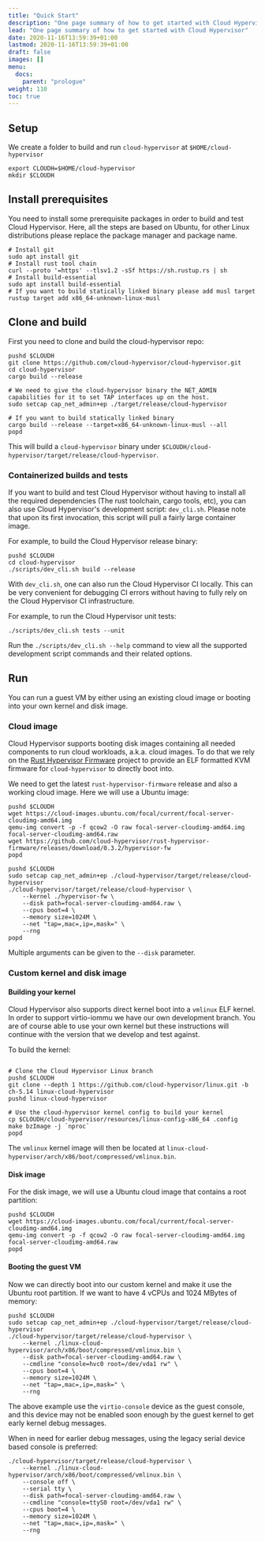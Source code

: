 ```yaml
---
title: "Quick Start"
description: "One page summary of how to get started with Cloud Hypervisor"
lead: "One page summary of how to get started with Cloud Hypervisor"
date: 2020-11-16T13:59:39+01:00
lastmod: 2020-11-16T13:59:39+01:00
draft: false
images: []
menu:
  docs:
    parent: "prologue"
weight: 110
toc: true
---
```


## Setup

We create a folder to build and run `cloud-hypervisor` at `$HOME/cloud-hypervisor`

```shell
export CLOUDH=$HOME/cloud-hypervisor
mkdir $CLOUDH
```

## Install prerequisites

You need to install some prerequisite packages in order to build and test Cloud Hypervisor.
Here, all the steps are based on Ubuntu, for other Linux distributions please replace the
package manager and package name.

```shell
# Install git
sudo apt install git
# Install rust tool chain
curl --proto '=https' --tlsv1.2 -sSf https://sh.rustup.rs | sh
# Install build-essential
sudo apt install build-essential
# If you want to build statically linked binary please add musl target
rustup target add x86_64-unknown-linux-musl
```

## Clone and build

First you need to clone and build the cloud-hypervisor repo:

```shell
pushd $CLOUDH
git clone https://github.com/cloud-hypervisor/cloud-hypervisor.git
cd cloud-hypervisor
cargo build --release

# We need to give the cloud-hypervisor binary the NET_ADMIN capabilities for it to set TAP interfaces up on the host.
sudo setcap cap_net_admin+ep ./target/release/cloud-hypervisor

# If you want to build statically linked binary
cargo build --release --target=x86_64-unknown-linux-musl --all
popd
```

This will build a `cloud-hypervisor` binary under `$CLOUDH/cloud-hypervisor/target/release/cloud-hypervisor`.

### Containerized builds and tests

If you want to build and test Cloud Hypervisor without having to install all the
required dependencies (The rust toolchain, cargo tools, etc), you can also use
Cloud Hypervisor's development script: `dev_cli.sh`. Please note that upon its
first invocation, this script will pull a fairly large container image.

For example, to build the Cloud Hypervisor release binary:

```shell
pushd $CLOUDH
cd cloud-hypervisor
./scripts/dev_cli.sh build --release
```

With `dev_cli.sh`, one can also run the Cloud Hypervisor CI locally. This can be
very convenient for debugging CI errors without having to fully rely on the
Cloud Hypervisor CI infrastructure.

For example, to run the Cloud Hypervisor unit tests:

```shell
./scripts/dev_cli.sh tests --unit
```

Run the `./scripts/dev_cli.sh --help` command to view all the supported
development script commands and their related options.

## Run

You can run a guest VM by either using an existing cloud image or booting into your own kernel and disk image.

### Cloud image

Cloud Hypervisor supports booting disk images containing all needed
components to run cloud workloads, a.k.a. cloud images. To do that we rely on
the [Rust Hypervisor
Firmware](https://github.com/cloud-hypervisor/rust-hypervisor-firmware) project to provide
an ELF
formatted KVM firmware for `cloud-hypervisor` to directly boot into.

We need to get the latest `rust-hypervisor-firmware` release and also a working cloud image. Here we will use a Ubuntu image:

```shell
pushd $CLOUDH
wget https://cloud-images.ubuntu.com/focal/current/focal-server-cloudimg-amd64.img
qemu-img convert -p -f qcow2 -O raw focal-server-cloudimg-amd64.img focal-server-cloudimg-amd64.raw
wget https://github.com/cloud-hypervisor/rust-hypervisor-firmware/releases/download/0.3.2/hypervisor-fw
popd
```

```shell
pushd $CLOUDH
sudo setcap cap_net_admin+ep ./cloud-hypervisor/target/release/cloud-hypervisor
./cloud-hypervisor/target/release/cloud-hypervisor \
	--kernel ./hypervisor-fw \
	--disk path=focal-server-cloudimg-amd64.raw \
	--cpus boot=4 \
	--memory size=1024M \
	--net "tap=,mac=,ip=,mask=" \
	--rng
popd
```

Multiple arguments can be given to the `--disk` parameter.

### Custom kernel and disk image

#### Building your kernel

Cloud Hypervisor also supports direct kernel boot into a `vmlinux` ELF kernel. In order to support virtio-iommu we have our own development branch. You are of course able to use your own kernel but these instructions will continue with the version that we develop and test against.

To build the kernel:

```shell

# Clone the Cloud Hypervisor Linux branch
pushd $CLOUDH
git clone --depth 1 https://github.com/cloud-hypervisor/linux.git -b ch-5.14 linux-cloud-hypervisor
pushd linux-cloud-hypervisor

# Use the cloud-hypervisor kernel config to build your kernel
cp $CLOUDH/cloud-hypervisor/resources/linux-config-x86_64 .config
make bzImage -j `nproc`
popd
```

The `vmlinux` kernel image will then be located at `linux-cloud-hypervisor/arch/x86/boot/compressed/vmlinux.bin`.

#### Disk image

For the disk image, we will use a Ubuntu cloud image that contains a root partition:

```shell
pushd $CLOUDH
wget https://cloud-images.ubuntu.com/focal/current/focal-server-cloudimg-amd64.img
qemu-img convert -p -f qcow2 -O raw focal-server-cloudimg-amd64.img focal-server-cloudimg-amd64.raw
popd
```

#### Booting the guest VM

Now we can directly boot into our custom kernel and make it use the Ubuntu root partition.
If we want to have 4 vCPUs and 1024 MBytes of memory:

```shell
pushd $CLOUDH
sudo setcap cap_net_admin+ep ./cloud-hypervisor/target/release/cloud-hypervisor
./cloud-hypervisor/target/release/cloud-hypervisor \
	--kernel ./linux-cloud-hypervisor/arch/x86/boot/compressed/vmlinux.bin \
	--disk path=focal-server-cloudimg-amd64.raw \
	--cmdline "console=hvc0 root=/dev/vda1 rw" \
	--cpus boot=4 \
	--memory size=1024M \
	--net "tap=,mac=,ip=,mask=" \
	--rng
```

The above example use the `virtio-console` device as the guest console, and this
device may not be enabled soon enough by the guest kernel to get early kernel
debug messages.

When in need for earlier debug messages, using the legacy serial device based
console is preferred:

```
./cloud-hypervisor/target/release/cloud-hypervisor \
	--kernel ./linux-cloud-hypervisor/arch/x86/boot/compressed/vmlinux.bin \
	--console off \
	--serial tty \
	--disk path=focal-server-cloudimg-amd64.raw \
	--cmdline "console=ttyS0 root=/dev/vda1 rw" \
	--cpus boot=4 \
	--memory size=1024M \
	--net "tap=,mac=,ip=,mask=" \
	--rng
```
